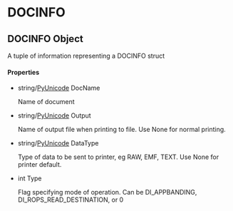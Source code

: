 # DOCINFO


## DOCINFO Object

A tuple of information representing a DOCINFO struct

#### Properties

  - string/[PyUnicode](PyUnicode.md) DocName

    Name of document

  - string/[PyUnicode](PyUnicode.md) Output

    Name of output file when printing to file\. Use None for normal printing\.

  - string/[PyUnicode](PyUnicode.md) DataType

    Type of data to be sent to printer, eg RAW, EMF, TEXT\. Use None for printer default\.

  - int Type

    Flag specifying mode of operation\.  Can be DI\_APPBANDING, DI\_ROPS\_READ\_DESTINATION, or 0